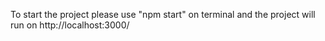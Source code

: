 To start the project please use "npm start" on terminal and the project will run on http://localhost:3000/
